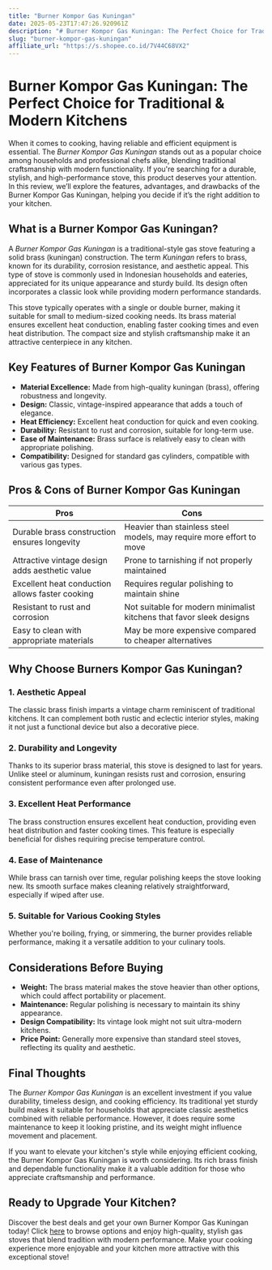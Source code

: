 ```yaml
---
title: "Burner Kompor Gas Kuningan"
date: 2025-05-23T17:47:26.920961Z
description: "# Burner Kompor Gas Kuningan: The Perfect Choice for Traditional & Modern Kitchens..."
slug: "burner-kompor-gas-kuningan"
affiliate_url: "https://s.shopee.co.id/7V44C68VX2"
---
```

# Burner Kompor Gas Kuningan: The Perfect Choice for Traditional & Modern Kitchens

When it comes to cooking, having reliable and efficient equipment is essential. The *Burner Kompor Gas Kuningan* stands out as a popular choice among households and professional chefs alike, blending traditional craftsmanship with modern functionality. If you're searching for a durable, stylish, and high-performance stove, this product deserves your attention. In this review, we’ll explore the features, advantages, and drawbacks of the Burner Kompor Gas Kuningan, helping you decide if it’s the right addition to your kitchen.

## What is a Burner Kompor Gas Kuningan?

A *Burner Kompor Gas Kuningan* is a traditional-style gas stove featuring a solid brass (kuningan) construction. The term *Kuningan* refers to brass, known for its durability, corrosion resistance, and aesthetic appeal. This type of stove is commonly used in Indonesian households and eateries, appreciated for its unique appearance and sturdy build. Its design often incorporates a classic look while providing modern performance standards.

This stove typically operates with a single or double burner, making it suitable for small to medium-sized cooking needs. Its brass material ensures excellent heat conduction, enabling faster cooking times and even heat distribution. The compact size and stylish craftsmanship make it an attractive centerpiece in any kitchen.

## Key Features of Burner Kompor Gas Kuningan

- **Material Excellence:** Made from high-quality kuningan (brass), offering robustness and longevity.
- **Design:** Classic, vintage-inspired appearance that adds a touch of elegance.
- **Heat Efficiency:** Excellent heat conduction for quick and even cooking.
- **Durability:** Resistant to rust and corrosion, suitable for long-term use.
- **Ease of Maintenance:** Brass surface is relatively easy to clean with appropriate polishing.
- **Compatibility:** Designed for standard gas cylinders, compatible with various gas types.

## Pros & Cons of Burner Kompor Gas Kuningan

| **Pros** | **Cons** |
|------------|---------|
| Durable brass construction ensures longevity | Heavier than stainless steel models, may require more effort to move | 
| Attractive vintage design adds aesthetic value | Prone to tarnishing if not properly maintained |
| Excellent heat conduction allows faster cooking | Requires regular polishing to maintain shine |
| Resistant to rust and corrosion | Not suitable for modern minimalist kitchens that favor sleek designs |
| Easy to clean with appropriate materials | May be more expensive compared to cheaper alternatives |

## Why Choose Burners Kompor Gas Kuningan?

### 1. **Aesthetic Appeal**

The classic brass finish imparts a vintage charm reminiscent of traditional kitchens. It can complement both rustic and eclectic interior styles, making it not just a functional device but also a decorative piece.

### 2. **Durability and Longevity**

Thanks to its superior brass material, this stove is designed to last for years. Unlike steel or aluminum, kuningan resists rust and corrosion, ensuring consistent performance even after prolonged use.

### 3. **Excellent Heat Performance**

The brass construction ensures excellent heat conduction, providing even heat distribution and faster cooking times. This feature is especially beneficial for dishes requiring precise temperature control.

### 4. **Ease of Maintenance**

While brass can tarnish over time, regular polishing keeps the stove looking new. Its smooth surface makes cleaning relatively straightforward, especially if wiped after use.

### 5. **Suitable for Various Cooking Styles**

Whether you're boiling, frying, or simmering, the burner provides reliable performance, making it a versatile addition to your culinary tools.

## Considerations Before Buying

- **Weight:** The brass material makes the stove heavier than other options, which could affect portability or placement.
- **Maintenance:** Regular polishing is necessary to maintain its shiny appearance.
- **Design Compatibility:** Its vintage look might not suit ultra-modern kitchens.
- **Price Point:** Generally more expensive than standard steel stoves, reflecting its quality and aesthetic.

## Final Thoughts

The *Burner Kompor Gas Kuningan* is an excellent investment if you value durability, timeless design, and cooking efficiency. Its traditional yet sturdy build makes it suitable for households that appreciate classic aesthetics combined with reliable performance. However, it does require some maintenance to keep it looking pristine, and its weight might influence movement and placement.

If you want to elevate your kitchen's style while enjoying efficient cooking, the Burner Kompor Gas Kuningan is worth considering. Its rich brass finish and dependable functionality make it a valuable addition for those who appreciate craftsmanship and performance.

## Ready to Upgrade Your Kitchen?

Discover the best deals and get your own Burner Kompor Gas Kuningan today! Click [here](https://s.shopee.co.id/7V44C68VX2) to browse options and enjoy high-quality, stylish gas stoves that blend tradition with modern performance. Make your cooking experience more enjoyable and your kitchen more attractive with this exceptional stove!